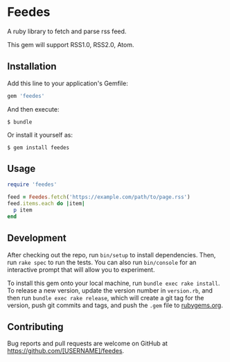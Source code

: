 # Feedes

A ruby library to fetch and parse rss feed.

This gem will support RSS1.0, RSS2.0, Atom.

## Installation

Add this line to your application's Gemfile:

```ruby
gem 'feedes'
```

And then execute:

    $ bundle

Or install it yourself as:

    $ gem install feedes

## Usage

```ruby
require 'feedes'

feed = Feedes.fetch('https://example.com/path/to/page.rss')
feed.items.each do |item|
  p item
end
```

## Development

After checking out the repo, run `bin/setup` to install dependencies. Then, run `rake spec` to run the tests. You can also run `bin/console` for an interactive prompt that will allow you to experiment.

To install this gem onto your local machine, run `bundle exec rake install`. To release a new version, update the version number in `version.rb`, and then run `bundle exec rake release`, which will create a git tag for the version, push git commits and tags, and push the `.gem` file to [rubygems.org](https://rubygems.org).

## Contributing

Bug reports and pull requests are welcome on GitHub at https://github.com/[USERNAME]/feedes.


